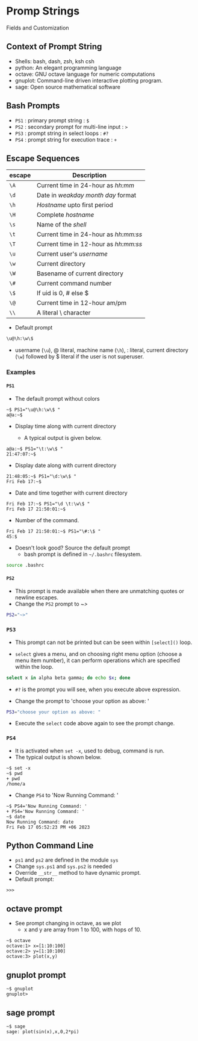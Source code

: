 # Promp Strings
Fields and Customization

## Context of Prompt String

* Shells: bash, dash, zsh, ksh csh
* python: An elegant programming language
* octave: GNU octave language for numeric computations
* gnuplot: Command-line driven interactive plotting program.
* sage: Open source mathematical software

## Bash Prompts

* ` PS1 ` : primary prompt string : ` $ `
* ` PS2 ` : secondary prompt for multi-line input : ` > `
* ` PS3 ` : prompt string in select loops : ` #? `
* ` PS4 ` : prompt string for execution trace : ` + `

## Escape Sequences

| escape | Description |
| ------ | ----------- |
| ` \A `   | Current time in 24-hour as *hh:mm* |
| ` \d `   | Date in *weakday month day* format |
| ` \h `  | *Hostname* upto first period |
| ` \H ` | Complete *hostname* |
| ` \s ` | Name of the *shell*  |
| ` \t ` | Current time in 24-hour as *hh:mm:ss* |
| ` \T ` | Current time in 12-hour as *hh:mm:ss* |
| ` \u ` | Current user's *username* |
| ` \w ` | Current directory |
| ` \W ` | Basename of current directory |
| ` \# ` | Current command number |
| ` \$ ` | If uid is 0, # else $ |
| ` \@ ` | Current time in 12-hour am/pm |
| ` \\ ` | A literal \ character |

* Default prompt

```bash
\u@\h:\w\$
```

- username (` \u `), @ literal, machine name (` \h `), : literal, current directory (` \w `) followed by $ literal if the user is not superuser. 


### Examples

#### ` PS1 `

* The default prompt without colors

```terminal
~$ PS1="\u@\h:\w\$ "
a@a:~$ 
```

* Display time along with current directory

	- A typical output is given below.

```terminal
a@a:~$ PS1="\t:\w\$ "
21:47:07:~$ 
```

* Display date along with current directory

```terminal
21:48:05:~$ PS1="\d:\w\$ "
Fri Feb 17:~$ 
```

* Date and time together with current directory

```terminal
Fri Feb 17:~$ PS1="\d \t:\w\$ "
Fri Feb 17 21:50:01:~$ 
```

* Number of the command.

```terminal
Fri Feb 17 21:50:01:~$ PS1="\#:\$ "
45:$
```

* Doesn't look good? Source the default prompt
	- bash prompt is defined in `~/.bashrc` filesystem. 

```bash
source .bashrc
```


#### ` PS2 `

* This prompt is made available when there are unmatching quotes or newline escapes.
* Change the ` PS2 ` prompt to *~>*

```bash
PS2="~>"
```

### ` PS3 `

* This prompt can not be printed but can be seen within ` [select]() ` loop.

* ` select ` gives a menu, and on choosing right menu option (choose a menu item number), it can perform operations which are specified within the loop.

```bash
select x in alpha beta gamma; do echo $x; done
```

* ` #? ` is the prompt you will see, when you execute above expression.

* Change the prompt to 'choose your option as above: '

```bash
PS3="choose your option as above: "
```

* Execute the ` select ` code above again to see the prompt change.

### ` PS4 `

* It is activated when ` set -x `, used to debug, command is run.
* The typical output is shown below.

```terminal
~$ set -x
~$ pwd
+ pwd
/home/a
```

* Change ` PS4 ` to 'Now Running Command: '

```terminal
~$ PS4='Now Running Command: '
+ PS4='Now Running Command: '
~$ date
Now Running Command: date
Fri Feb 17 05:52:23 PM +06 2023
```

## Python Command Line

* ` ps1 ` and ` ps2 ` are defined in the module ` sys `
* Change ` sys.ps1 ` and ` sys.ps2 ` is needed
* Override ` __str__ ` method to have dynamic prompt.
* Default prompt:

```console
>>>
```

## octave prompt

* See prompt changing in octave, as we plot
	- x and y are array from 1 to 100, with hops of 10.

```terminal
~$ octave
octave:1> x=[1:10:100]
octave:2> y=[1:10:100]
octave:3> plot(x,y)
```

## gnuplot prompt

```terminal
~$ gnuplot
gnuplot> 
```

## sage prompt

```terminal
~$ sage
sage: plot(sin(x),x,0,2*pi)
```
